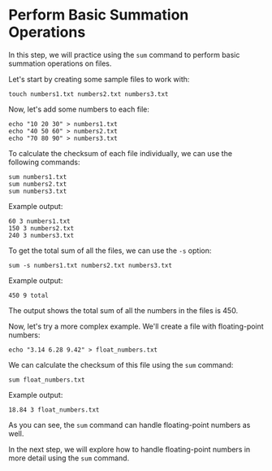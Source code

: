 # Perform Basic Summation Operations

In this step, we will practice using the `sum` command to perform basic summation operations on files.

Let's start by creating some sample files to work with:

```
touch numbers1.txt numbers2.txt numbers3.txt
```

Now, let's add some numbers to each file:

```
echo "10 20 30" > numbers1.txt
echo "40 50 60" > numbers2.txt
echo "70 80 90" > numbers3.txt
```

To calculate the checksum of each file individually, we can use the following commands:

```
sum numbers1.txt
sum numbers2.txt
sum numbers3.txt
```

Example output:

```
60 3 numbers1.txt
150 3 numbers2.txt
240 3 numbers3.txt
```

To get the total sum of all the files, we can use the `-s` option:

```
sum -s numbers1.txt numbers2.txt numbers3.txt
```

Example output:

```
450 9 total
```

The output shows the total sum of all the numbers in the files is 450.

Now, let's try a more complex example. We'll create a file with floating-point numbers:

```
echo "3.14 6.28 9.42" > float_numbers.txt
```

We can calculate the checksum of this file using the `sum` command:

```
sum float_numbers.txt
```

Example output:

```
18.84 3 float_numbers.txt
```

As you can see, the `sum` command can handle floating-point numbers as well.

In the next step, we will explore how to handle floating-point numbers in more detail using the `sum` command.
